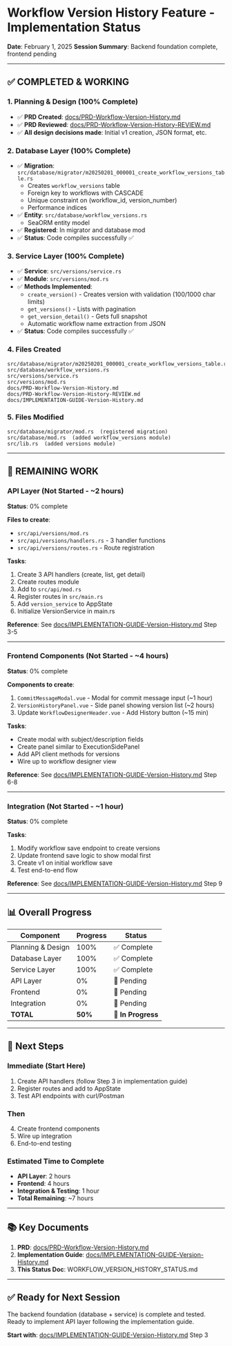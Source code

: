 # Workflow Version History Feature - Implementation Status

**Date**: February 1, 2025
**Session Summary**: Backend foundation complete, frontend pending

---

## ✅ COMPLETED & WORKING

### 1. Planning & Design (100% Complete)
- ✅ **PRD Created**: [docs/PRD-Workflow-Version-History.md](docs/PRD-Workflow-Version-History.md)
- ✅ **PRD Reviewed**: [docs/PRD-Workflow-Version-History-REVIEW.md](docs/PRD-Workflow-Version-History-REVIEW.md)
- ✅ **All design decisions made**: Initial v1 creation, JSON format, etc.

### 2. Database Layer (100% Complete)
- ✅ **Migration**: `src/database/migrator/m20250201_000001_create_workflow_versions_table.rs`
  - Creates `workflow_versions` table
  - Foreign key to workflows with CASCADE
  - Unique constraint on (workflow_id, version_number)
  - Performance indices
- ✅ **Entity**: `src/database/workflow_versions.rs`
  - SeaORM entity model
- ✅ **Registered**: In migrator and database mod
- ✅ **Status**: Code compiles successfully ✅

### 3. Service Layer (100% Complete)
- ✅ **Service**: `src/versions/service.rs`
- ✅ **Module**: `src/versions/mod.rs`
- ✅ **Methods Implemented**:
  - `create_version()` - Creates version with validation (100/1000 char limits)
  - `get_versions()` - Lists with pagination
  - `get_version_detail()` - Gets full snapshot
  - Automatic workflow name extraction from JSON
- ✅ **Status**: Code compiles successfully ✅

### 4. Files Created
```
src/database/migrator/m20250201_000001_create_workflow_versions_table.rs
src/database/workflow_versions.rs
src/versions/service.rs
src/versions/mod.rs
docs/PRD-Workflow-Version-History.md
docs/PRD-Workflow-Version-History-REVIEW.md
docs/IMPLEMENTATION-GUIDE-Version-History.md
```

### 5. Files Modified
```
src/database/migrator/mod.rs  (registered migration)
src/database/mod.rs  (added workflow_versions module)
src/lib.rs  (added versions module)
```

---

## 🔄 REMAINING WORK

### API Layer (Not Started - ~2 hours)
**Status**: 0% complete

**Files to create**:
- `src/api/versions/mod.rs`
- `src/api/versions/handlers.rs` - 3 handler functions
- `src/api/versions/routes.rs` - Route registration

**Tasks**:
1. Create 3 API handlers (create, list, get detail)
2. Create routes module
3. Add to `src/api/mod.rs`
4. Register routes in `src/main.rs`
5. Add `version_service` to AppState
6. Initialize VersionService in main.rs

**Reference**: See [docs/IMPLEMENTATION-GUIDE-Version-History.md](docs/IMPLEMENTATION-GUIDE-Version-History.md) Step 3-5

---

### Frontend Components (Not Started - ~4 hours)
**Status**: 0% complete

**Components to create**:
1. `CommitMessageModal.vue` - Modal for commit message input (~1 hour)
2. `VersionHistoryPanel.vue` - Side panel showing version list (~2 hours)
3. Update `WorkflowDesignerHeader.vue` - Add History button (~15 min)

**Tasks**:
- Create modal with subject/description fields
- Create panel similar to ExecutionSidePanel
- Add API client methods for versions
- Wire up to workflow designer view

**Reference**: See [docs/IMPLEMENTATION-GUIDE-Version-History.md](docs/IMPLEMENTATION-GUIDE-Version-History.md) Step 6-8

---

### Integration (Not Started - ~1 hour)
**Status**: 0% complete

**Tasks**:
1. Modify workflow save endpoint to create versions
2. Update frontend save logic to show modal first
3. Create v1 on initial workflow save
4. Test end-to-end flow

**Reference**: See [docs/IMPLEMENTATION-GUIDE-Version-History.md](docs/IMPLEMENTATION-GUIDE-Version-History.md) Step 9

---

## 📊 Overall Progress

| Component | Progress | Status |
|-----------|----------|--------|
| Planning & Design | 100% | ✅ Complete |
| Database Layer | 100% | ✅ Complete |
| Service Layer | 100% | ✅ Complete |
| API Layer | 0% | 🔄 Pending |
| Frontend | 0% | 🔄 Pending |
| Integration | 0% | 🔄 Pending |
| **TOTAL** | **50%** | **🔄 In Progress** |

---

## 🚀 Next Steps

### Immediate (Start Here)
1. Create API handlers (follow Step 3 in implementation guide)
2. Register routes and add to AppState
3. Test API endpoints with curl/Postman

### Then
4. Create frontend components
5. Wire up integration
6. End-to-end testing

### Estimated Time to Complete
- **API Layer**: 2 hours
- **Frontend**: 4 hours
- **Integration & Testing**: 1 hour
- **Total Remaining**: ~7 hours

---

## 📚 Key Documents

1. **PRD**: [docs/PRD-Workflow-Version-History.md](docs/PRD-Workflow-Version-History.md)
2. **Implementation Guide**: [docs/IMPLEMENTATION-GUIDE-Version-History.md](docs/IMPLEMENTATION-GUIDE-Version-History.md)
3. **This Status Doc**: WORKFLOW_VERSION_HISTORY_STATUS.md

---

## ✅ Ready for Next Session

The backend foundation (database + service) is complete and tested. Ready to implement API layer following the implementation guide.

**Start with**: [docs/IMPLEMENTATION-GUIDE-Version-History.md](docs/IMPLEMENTATION-GUIDE-Version-History.md) Step 3

